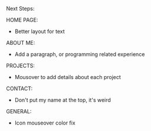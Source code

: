 Next Steps:

HOME PAGE:
- Better layout for text

ABOUT ME:
- Add a paragraph, or programming related experience

PROJECTS:
- Mousover to add details about each project

CONTACT:
- Don't put my name at the top, it's weird

GENERAL:
- Icon mouseover color fix